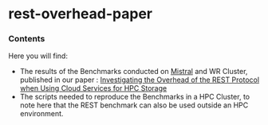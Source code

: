 # rest-overhead-paper
### Contents
Here you will find:
- The results of the Benchmarks conducted on [Mistral](https://www.dkrz.de/up/systems/mistral) and WR Cluster, published in our paper :
[Investigating the Overhead of the REST Protocol when Using Cloud Services for HPC Storage](https://hps.vi4io.org)
- The scripts needed to reproduce the Benchmarks in a HPC Cluster, to note here that the REST benchmark can also be used outside an HPC environment.